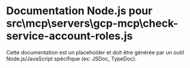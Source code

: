 # Documentation Node.js pour src\mcp\servers\gcp-mcp\check-service-account-roles.js

Cette documentation est un placeholder et doit être générée par un outil Node.js/JavaScript spécifique (ex: JSDoc, TypeDoc).
